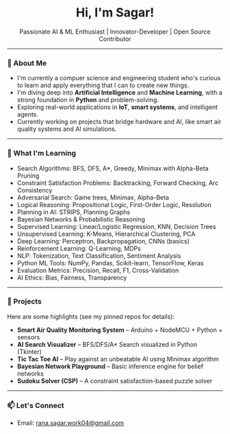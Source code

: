 <h1 align="center">Hi, I'm Sagar!</h1>
<p align="center">
  Passionate AI & ML Enthusiast | Innovator-Developer | Open Source Contributor
</p>

---

### 🚀 About Me

- I'm currently a compuer science and engineering student who's curious to learn and apply everything that I can to create new things.
- I'm diving deep into **Artificial Intelligence** and **Machine Learning**, with a strong foundation in **Python** and problem-solving.
- Exploring real-world applications in **IoT**, **smart systems**, and intelligent agents.
- Currently working on projects that bridge hardware and AI, like smart air quality systems and AI simulations.

---

### 🧠 What I'm Learning

- Search Algorithms: BFS, DFS, A*, Greedy, Minimax with Alpha-Beta Pruning  
- Constraint Satisfaction Problems: Backtracking, Forward Checking, Arc Consistency  
- Adversarial Search: Game trees, Minimax, Alpha-Beta  
- Logical Reasoning: Propositional Logic, First-Order Logic, Resolution  
- Planning in AI: STRIPS, Planning Graphs  
- Bayesian Networks & Probabilistic Reasoning  
- Supervised Learning: Linear/Logistic Regression, KNN, Decision Trees  
- Unsupervised Learning: K-Means, Hierarchical Clustering, PCA  
- Deep Learning: Perceptron, Backpropagation, CNNs (basics)  
- Reinforcement Learning: Q-Learning, MDPs  
- NLP: Tokenization, Text Classification, Sentiment Analysis  
- Python ML Tools: NumPy, Pandas, Scikit-learn, TensorFlow, Keras  
- Evaluation Metrics: Precision, Recall, F1, Cross-Validation  
- AI Ethics: Bias, Fairness, Transparency

---

### 💼 Projects

Here are some highlights (see my pinned repos for details):

- **Smart Air Quality Monitoring System** – Arduino + NodeMCU + Python + sensors
- **AI Search Visualizer** – BFS/DFS/A* Search visualized in Python (Tkinter)
- **Tic Tac Toe AI** – Play against an unbeatable AI using Minimax algorithm
- **Bayesian Network Playground** – Basic inference engine for belief networks
- **Sudoku Solver (CSP)** – A constraint satisfaction-based puzzle solver

---

### 📫 Let's Connect

- Email: rana.sagar.work04@gmail.com

